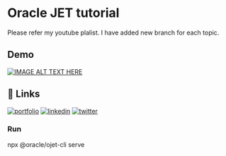 
# Oracle JET tutorial

Please refer my youtube plalist. I have added new branch for each topic.


## Demo

[![IMAGE ALT TEXT HERE](https://i.ytimg.com/vi/YYVz-7O4ivk/hqdefault.jpg?sqp=-oaymwEXCNACELwBSFryq4qpAwkIARUAAIhCGAE=&rs=AOn4CLA32j1eg9CMbNCpDukpMCo_Ml6XZg)](https://www.youtube.com/playlist?list=PLPUfPEZFL5imAv5fUhmsPday_823PP074)


## 🔗 Links
[![portfolio](https://img.shields.io/badge/my_portfolio-000?style=for-the-badge&logo=ko-fi&logoColor=white)](https://katherineoelsner.com/)
[![linkedin](https://img.shields.io/badge/linkedin-0A66C2?style=for-the-badge&logo=linkedin&logoColor=white)](https://www.linkedin.com/in/mohdahshandanish/)
[![twitter](https://img.shields.io/badge/twitter-1DA1F2?style=for-the-badge&logo=twitter&logoColor=white)](https://x.com/mailtodanish)


### Run

npx @oracle/ojet-cli serve